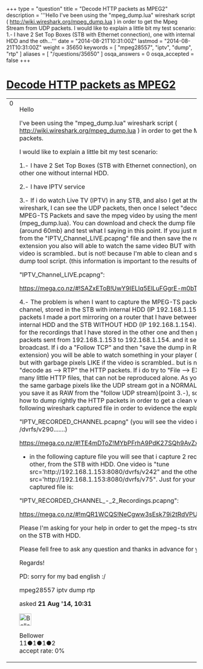+++
type = "question"
title = "Decode HTTP packets as MPEG2"
description = '''Hello I&#x27;ve been using the &quot;mpeg_dump.lua&quot; wireshark script ( http://wiki.wireshark.org/mpeg_dump.lua ) in order to get the Mpeg Stream from UDP packets. I would like to explain a little bit my test scenario: 1.- I have 2 Set Top Boxes (STB with Ethernet connection), one with internal HDD and the oth...'''
date = "2014-08-21T10:31:00Z"
lastmod = "2014-08-21T10:31:00Z"
weight = 35650
keywords = [ "mpeg28557", "iptv", "dump", "rtp" ]
aliases = [ "/questions/35650" ]
osqa_answers = 0
osqa_accepted = false
+++

<div class="headNormal">

# [Decode HTTP packets as MPEG2](/questions/35650/decode-http-packets-as-mpeg2)

</div>

<div id="main-body">

<div id="askform">

<table id="question-table" style="width:100%;"><colgroup><col style="width: 50%" /><col style="width: 50%" /></colgroup><tbody><tr class="odd"><td style="width: 30px; vertical-align: top"><div class="vote-buttons"><div id="post-35650-score" class="post-score" title="current number of votes">0</div><div id="favorite-count" class="favorite-count"></div></div></td><td><div id="item-right"><div class="question-body"><p>Hello</p><p>I've been using the "mpeg_dump.lua" wireshark script ( <a href="http://wiki.wireshark.org/mpeg_dump.lua">http://wiki.wireshark.org/mpeg_dump.lua</a> ) in order to get the Mpeg Stream from UDP packets.</p><p>I would like to explain a little bit my test scenario:</p><p>1.- I have 2 Set Top Boxes (STB with Ethernet connection), one with internal HDD and the other one without internal HDD.</p><p>2.- I have IPTV service</p><p>3.- If i do watch Live TV (IPTV) in any STB, and also I get at the same time the packets on wireshark, I can see the UDP packets, then once I select "decode as --&gt; RTP" I can see the MPEG-TS Packets and save the mpeg video by using the mentioned Dump tool (mpeg_dump.lua). You can download and check the dump file "IPTV_Channel_LIVE.pcapng" (around 60mb) and test what I saying in this point. If you just made a "follow UDP stream" from the "IPTV_Channel_LIVE.pcapng" file and then save the result as RAW with .ts or .mpg extension you also will able to watch the same video BUT with garbage pixels LIKE if the video is scrambled.. but is not! because I'm able to clean and save that video by using the dump tool script. (this information is important to the results of the next point)</p><p>"IPTV_Channel_LIVE.pcapng":</p><p><a href="https://mega.co.nz/#!SAZxEToB!UwY9IELlq5ElLuFGgrE-m0bTPRMGybvrGt17YTThO4A">https://mega.co.nz/#!SAZxEToB!UwY9IELlq5ElLuFGgrE-m0bTPRMGybvrGt17YTThO4A</a></p><p>4.- The problem is when I want to capture the MPEG-TS packets from an already recorded channel, stored in the STB with internal HDD (IP 192.168.1.153). In order to capture the packets I made a port mirroring on a router that I have between the STB's, the one with internal HDD and the STB WITHOUT HDD (IP 192.168.1.154). Then in this last STB I look for the recordings that I have stored in the other one and then play it. What I got are HTTP packets sent from 192.168.1.153 to 192.168.1.154. and it seems like a UNICAST broadcast. If i do a "Follow TCP" and then "save the dump in RAW data" (with .mpg or .ts extension) you will be able to watch something in your player (VLC or Media Player Classic) but with garbage pixels LIKE if the video is scrambled.. but is not!!!. I have no way to "decode as --&gt; RTP" the HTTP packets. If i do try to "File --&gt; EXPORT --&gt; Http", i get many many little HTTP files, that can not be reproduced alone. As you can see the RAW file has the same garbage pixels like the UDP stream got in a NORMAL LIVE IPTV capture (when you save it as RAW from the "follow UDP stream)(point 3.-), so the problem here for me is how to dump rightly the HTTP packets in order to get a clean video. Please check the following wireshark captured file in order to evidence the explained at this point:</p><p>"IPTV_RECORDED_CHANNEL.pcapng" (you will see the video is GET as http.. GET /dvrfs/v290.......)</p><p><a href="https://mega.co.nz/#!TE4mDToZ!MYbPFrhA9PdK27SQh9AvZxfwHWnn6WWH6sdmcYeZKII">https://mega.co.nz/#!TE4mDToZ!MYbPFrhA9PdK27SQh9AvZxfwHWnn6WWH6sdmcYeZKII</a></p><ul><li>in the following capture file you will see that i capture 2 recorded videos, once after the other, from the STB with HDD. One video is "tune src='http://192.168.1.153:8080/dvrfs/v242" and the other is "tune src='http://192.168.1.153:8080/dvrfs/v75". Just for your checks. The wireshark captured file is:</li></ul><p>"IPTV_RECORDED_CHANNEL_-_2_Recordings.pcapng":</p><p><a href="https://mega.co.nz/#!mQR1WCQS!NeCgww3sEsk79i2tRdVPUwgj_BW2OkHpfE3GpZ_39OY">https://mega.co.nz/#!mQR1WCQS!NeCgww3sEsk79i2tRdVPUwgj_BW2OkHpfE3GpZ_39OY</a></p><p>Please I'm asking for your help in order to get the mpeg-ts stream from the recorded videos on the STB with HDD.</p><p>Please fell free to ask any question and thanks in advance for your help and support!</p><p>Regards!</p><p>PD: sorry for my bad english :/</p></div><div id="question-tags" class="tags-container tags">mpeg28557 iptv dump rtp</div><div id="question-controls" class="post-controls"></div><div class="post-update-info-container"><div class="post-update-info post-update-info-user"><p>asked <strong>21 Aug '14, 10:31</strong></p><img src="https://secure.gravatar.com/avatar/21efd0d60f3b6ff711b4985c93247fef?s=32&amp;d=identicon&amp;r=g" class="gravatar" width="32" height="32" alt="Bellower&#39;s gravatar image" /><p>Bellower<br />
<span class="score" title="11 reputation points">11</span><span title="1 badges"><span class="badge1">●</span><span class="badgecount">1</span></span><span title="1 badges"><span class="silver">●</span><span class="badgecount">1</span></span><span title="2 badges"><span class="bronze">●</span><span class="badgecount">2</span></span><br />
<span class="accept_rate" title="Rate of the user&#39;s accepted answers">accept rate:</span> <span title="Bellower has no accepted answers">0%</span></p></div></div><div id="comments-container-35650" class="comments-container"></div><div id="comment-tools-35650" class="comment-tools"></div><div class="clear"></div><div id="comment-35650-form-container" class="comment-form-container"></div><div class="clear"></div></div></td></tr></tbody></table>

</div>

</div>

